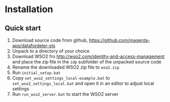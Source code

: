 # Installation

## Quick start

1. Download source code from github, https://github.com/magenta-aps/datafordeler-sts
2. Unpack to a directory of your choice
3. Download WSO2 fro http://wso2.com/identity-and-access-management and place the zip file in the `idp` subfolder of the unpacked source code
4. Rename the downloaded WSO2 zip file to `wso2.zip`
5. Run `initial_setup.bat`
6. Copy `set_wso2_settings_local-example.bat` to `set_wso2_settings_local.bat` and open it in an editor to adjust local settings
7. Run `run_wso2_server.bat` to start the WSO2 server
